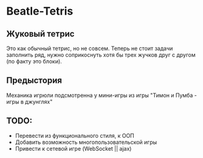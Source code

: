 # Beatle-Tetris
## Жуковый тетрис
Это как обычный тетрис, но не совсем.
Теперь не стоит задачи заполнить ряд,
нужно соприкоснуть хотя бы трех жучков
друг с другом (по факту это блоки).

## Предыстория
Механика игрюли подсмотренна у мини-игры
из игры "Тимон и Пумба - игры в джунглях"

## TODO:
* Перевести из функционального стиля, к ООП
* Добавить возможность многопользовательской игры
* Привести к сетевой игре (WebSocket || ajax)
